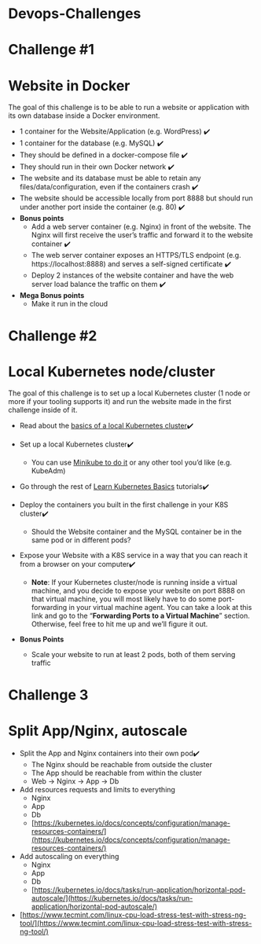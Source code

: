 # Devops-Challenges

# Challenge #1
# Website in Docker

The goal of this challenge is to be able to run a website or application with its own database inside a Docker environment.

- 1 container for the Website/Application (e.g. WordPress) ✔️
- 1 container for the database (e.g. MySQL) ✔️
- They should be defined in a docker-compose file ✔️
- They should run in their own Docker network ✔️
- The website and its database must be able to retain any files/data/configuration, even if the containers crash ✔️
- The website should be accessible locally from port 8888 but should run under another port inside the container (e.g. 80) ✔️
- **Bonus points**
    - Add a web server container (e.g. Nginx) in front of the website. The Nginx will first receive the user’s traffic and forward it to the website container ✔️
    - The web server container exposes an HTTPS/TLS endpoint (e.g. https://localhost:8888) and serves a self-signed certificate ✔️
    - Deploy 2 instances of the website container and have the web server load balance the traffic on them ✔️
- **Mega Bonus points**
    - Make it run in the cloud

# Challenge #2
# Local Kubernetes node/cluster

The goal of this challenge is to set up a local Kubernetes cluster (1 node or more if your tooling supports it) and run the website made in the first challenge inside of it.

- Read about the [basics of a local Kubernetes cluster](https://kubernetes.io/docs/tutorials/kubernetes-basics/create-cluster/cluster-intro/)✔️
- Set up a local Kubernetes cluster✔️
    - You can use [Minikube to do it](https://kubernetes.io/docs/tutorials/hello-minikube/) or any other tool you’d like (e.g. KubeAdm)
- Go through the rest of [Learn Kubernetes Basics](https://kubernetes.io/docs/tutorials/kubernetes-basics/) tutorials✔️
- Deploy the containers you built in the first challenge in your K8S cluster✔️
    - Should the Website container and the MySQL container be in the same pod or in different pods?
- Expose your Website with a K8S service in a way that you can reach it from a browser on your computer✔️
    - **Note**: If your Kubernetes cluster/node is running inside a virtual machine, and you decide to expose your website on port 8888 on that virtual machine, you will most likely have to do some port-forwarding in your virtual machine agent. You can take a look at this link and go to the “**Forwarding Ports to a Virtual Machine**” section. Otherwise, feel free to hit me up and we’ll figure it out.

- **Bonus Points**
    - Scale your website to run at least 2 pods, both of them serving traffic

# Challenge 3
# Split App/Nginx, autoscale

- Split the App and Nginx containers into their own pod✔️
    - The Nginx should be reachable from outside the cluster
    - The App should be reachable from within the cluster
    - Web → Nginx → App → Db
- Add resources requests and limits to everything
    - Nginx
    - App
    - Db
    - [https://kubernetes.io/docs/concepts/configuration/manage-resources-containers/](https://kubernetes.io/docs/concepts/configuration/manage-resources-containers/)
- Add autoscaling on everything
    - Nginx
    - App
    - Db
    - [https://kubernetes.io/docs/tasks/run-application/horizontal-pod-autoscale/](https://kubernetes.io/docs/tasks/run-application/horizontal-pod-autoscale/)
- [https://www.tecmint.com/linux-cpu-load-stress-test-with-stress-ng-tool/](https://www.tecmint.com/linux-cpu-load-stress-test-with-stress-ng-tool/)
